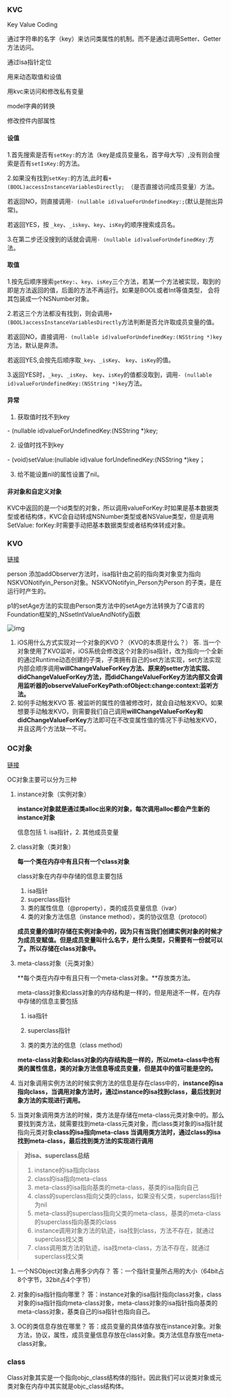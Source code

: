### KVC

Key Value Coding

通过字符串的名字（key）来访问类属性的机制。而不是通过调用Setter、Getter方法访问。

通过isa指针定位

用来动态取值和设值

用kvc来访问和修改私有变量

model字典的转换

修改控件内部属性

####  设值

1.首先搜索是否有`setKey:`的方法（key是成员变量名，首字母大写）,没有则会搜索是否有`setIsKey:`的方法。

2.如果没有找到`setKey:`的方法,此时看`+ (BOOL)accessInstanceVariablesDirectly; `（是否直接访问成员变量）方法。

若返回NO，则直接调用`- (nullable id)valueForUndefinedKey:;`(默认是抛出异常)。

若返回YES，按 `_key`、`_iskey`、`key`、`isKey`的顺序搜索成员名。

3.在第二步还没搜到的话就会调用`- (nullable id)valueForUndefinedKey:`方法。



#### 取值

1.按先后顺序搜索`getKey:`、`key`、`isKey`三个方法，若某一个方法被实现，取到的即是方法返回的值，后面的方法不再运行。如果是BOOL或者Int等值类型， 会将其包装成一个NSNumber对象。

2.若这三个方法都没有找到，则会调用`+ (BOOL)accessInstanceVariablesDirectly`方法判断是否允许取成员变量的值。

若返回NO，直接调用`- (nullable id)valueForUndefinedKey:(NSString *)key`方法，默认是奔溃。

若返回YES,会按先后顺序取`_key`、`_isKey`、 `key`、`isKey`的值。

3.返回YES时，`_key`、`_isKey`、 `key`、`isKey`的值都没取到，调用`- (nullable id)valueForUndefinedKey:(NSString *)key`方法。



#### 异常

1. 获取值时找不到key

\- (nullable id)valueForUndefinedKey:(NSString *)key;

2. 设值时找不到key

\- (void)setValue:(nullable id)value forUndefinedKey:(NSString *)key；

3. 给不能设置nil的属性设置了nil。



#### 非对象和自定义对象

KVC中返回的是一个id类型的对象，所以调用valueForKey:时如果是基本数据类型或者结构体，KVC会自动转成NSNumber类型或者NSValue类型，但是调用SetValue: forKey:时需要手动把基本数据类型或者结构体转成对象。





### KVO

[链接](https://www.jianshu.com/p/5477cf91bb32)

person 添加addObserver方法时，isa指针由之前的指向类对象变为指向NSKVONotifyin_Person对象。NSKVONotifyin_Person为Person 的子类，是在运行时产生的。

p1的setAge方法的实现由Person类方法中的setAge方法转换为了C语言的Foundation框架的_NSsetIntValueAndNotify函数

![img](https://upload-images.jianshu.io/upload_images/1434508-40e66a75b2c8cc8a.png?imageMogr2/auto-orient/strip|imageView2/2/w/1024)



1. iOS用什么方式实现对一个对象的KVO？（KVO的本质是什么？）
	答. 当一个对象使用了KVO监听，iOS系统会修改这个对象的isa指针，改为指向一个全新的通过Runtime动态创建的子类，子类拥有自己的set方法实现，set方法实现内部会顺序调用**willChangeValueForKey方法、原来的setter方法实现、didChangeValueForKey方法，而didChangeValueForKey方法内部又会调用监听器的observeValueForKeyPath:ofObject:change:context:监听方法。**
2. 如何手动触发KVO
	答. 被监听的属性的值被修改时，就会自动触发KVO。如果想要手动触发KVO，则需要我们自己调用**willChangeValueForKey和didChangeValueForKey**方法即可在不改变属性值的情况下手动触发KVO，并且这两个方法缺一不可。



### OC对象

[链接](https://www.jianshu.com/p/aa7ccadeca88)

OC对象主要可以分为三种

1. instance对象（实例对象）

	**instance对象就是通过类alloc出来的对象，每次调用alloc都会产生新的instance对象**

	信息包括 1. isa指针，2. 其他成员变量

2. class对象（类对象）

	**每一个类在内存中有且只有一个class对象**

	class对象在内存中存储的信息主要包括

	1. isa指针
	2. superclass指针
	3. 类的属性信息（@property），类的成员变量信息（ivar）
	4. 类的对象方法信息（instance method），类的协议信息（protocol）

	**成员变量的值时存储在实例对象中的，因为只有当我们创建实例对象的时候才为成员变赋值。但是成员变量叫什么名字，是什么类型，只需要有一份就可以了。所以存储在class对象中。**

	

3. meta-class对象（元类对象）

	**每个类在内存中有且只有一个meta-class对象。**存放类方法。

	meta-class对象和class对象的内存结构是一样的，但是用途不一样，在内存中存储的信息主要包括

	1. isa指针

	2. superclass指针

	3. 类的类方法的信息（class method）

	

	**meta-class对象和class对象的内存结构是一样的，所以meta-class中也有类的属性信息，类的对象方法信息等成员变量，但是其中的值可能是空的。**
		

1. 当对象调用实例方法的时候实例方法的信息是存在class中的，**instance的isa指向class，当调用对象方法时，通过instance的isa找到class，最后找到对象方法的实现进行调用。**
2. 当类对象调用类方法的时候，类方法是存储在meta-class元类对象中的。那么要找到类方法，就需要找到meta-class元类对象，而class类对象的isa指针就指向元类对象**class的isa指向meta-class
	当调用类方法时，通过class的isa找到meta-class，最后找到类方法的实现进行调用**

> **对isa、superclass总结**
>
> 1. instance的isa指向class
> 2. class的isa指向meta-class
> 3. meta-class的isa指向基类的meta-class，基类的isa指向自己
> 4. class的superclass指向父类的class，如果没有父类，superclass指针为nil
> 5. meta-class的superclass指向父类的meta-class，基类的meta-class的superclass指向基类的class
> 6. instance调用对象方法的轨迹，isa找到class，方法不存在，就通过superclass找父类
> 7. class调用类方法的轨迹，isa找meta-class，方法不存在，就通过superclass找父类





1. 一个NSObject对象占用多少内存？
	答：一个指针变量所占用的大小（64bit占8个字节，32bit占4个字节）

2. 对象的isa指针指向哪里？
	答：instance对象的isa指针指向class对象，class对象的isa指针指向meta-class对象，meta-class对象的isa指针指向基类的meta-class对象，基类自己的isa指针也指向自己。

3. OC的类信息存放在哪里？
	答：成员变量的具体值存放在instance对象。对象方法，协议，属性，成员变量信息存放在class对象。类方法信息存放在meta-class对象。



### class

Class对象其实是一个指向objc_class结构体的指针。因此我们可以说类对象或元类对象在内存中其实就是objc_class结构体。



